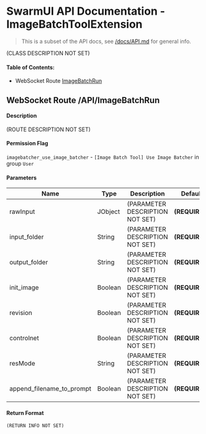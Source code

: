 # SwarmUI API Documentation - ImageBatchToolExtension

> This is a subset of the API docs, see [/docs/API.md](/docs/API.md) for general info.

(CLASS DESCRIPTION NOT SET)

#### Table of Contents:

- WebSocket Route [ImageBatchRun](#websocket-route-apiimagebatchrun)

## WebSocket Route /API/ImageBatchRun

#### Description

(ROUTE DESCRIPTION NOT SET)

#### Permission Flag

`imagebatcher_use_image_batcher` - `[Image Batch Tool] Use Image Batcher` in group `User`

#### Parameters

| Name | Type | Description | Default |
| --- | --- | --- | --- |
| rawInput | JObject | (PARAMETER DESCRIPTION NOT SET) | **(REQUIRED)** |
| input_folder | String | (PARAMETER DESCRIPTION NOT SET) | **(REQUIRED)** |
| output_folder | String | (PARAMETER DESCRIPTION NOT SET) | **(REQUIRED)** |
| init_image | Boolean | (PARAMETER DESCRIPTION NOT SET) | **(REQUIRED)** |
| revision | Boolean | (PARAMETER DESCRIPTION NOT SET) | **(REQUIRED)** |
| controlnet | Boolean | (PARAMETER DESCRIPTION NOT SET) | **(REQUIRED)** |
| resMode | String | (PARAMETER DESCRIPTION NOT SET) | **(REQUIRED)** |
| append_filename_to_prompt | Boolean | (PARAMETER DESCRIPTION NOT SET) | **(REQUIRED)** |

#### Return Format

```js
(RETURN INFO NOT SET)
```

